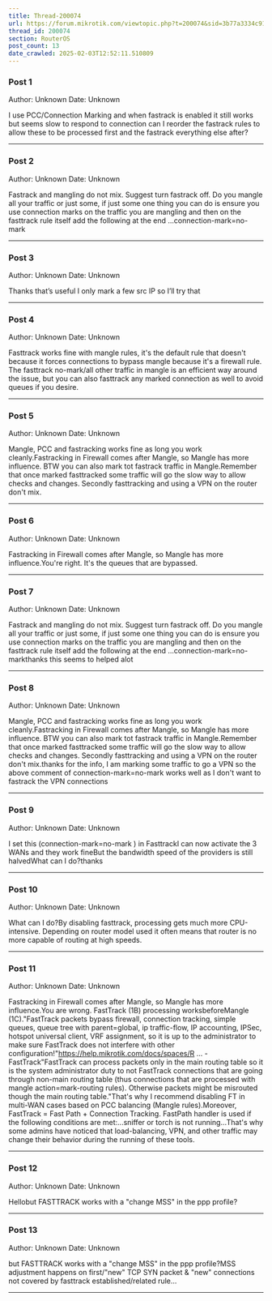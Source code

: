 ```yaml
---
title: Thread-200074
url: https://forum.mikrotik.com/viewtopic.php?t=200074&sid=3b77a3334c914448dbbc02bfdff4c3aa
thread_id: 200074
section: RouterOS
post_count: 13
date_crawled: 2025-02-03T12:52:11.510809
---
```


### Post 1
Author: Unknown
Date: Unknown

I use PCC/Connection Marking and when fastrack is enabled it still works but seems slow to respond to connection can I reorder the fastrack rules to allow these to be processed first and the fastrack everything else after?

---
### Post 2
Author: Unknown
Date: Unknown

Fastrack and mangling do not mix.  Suggest turn fastrack off.  Do you mangle all your traffic or just some, if just some one thing you can do is ensure you use connection marks on the traffic you are mangling and then on the fasttrack rule itself add the following at the end  ...connection-mark=no-mark

---
### Post 3
Author: Unknown
Date: Unknown

Thanks that’s useful I only mark a few src IP so I’ll try that

---
### Post 4
Author: Unknown
Date: Unknown

Fasttrack works fine with mangle rules, it's the default rule that doesn't because it forces connections to bypass mangle because it's a firewall rule. The fasttrack no-mark/all other traffic in mangle is an efficient way around the issue, but you can also fasttrack any marked connection as well to avoid queues if you desire.

---
### Post 5
Author: Unknown
Date: Unknown

Mangle, PCC and fastracking works fine as long you work cleanly.Fastracking in Firewall comes after Mangle, so Mangle has more influence. BTW you can also mark tot fastrack traffic in Mangle.Remember that once marked fasttracked some traffic will go the slow way to allow checks and changes. Secondly fasttracking and using a VPN on the router don't mix.

---
### Post 6
Author: Unknown
Date: Unknown

Fastracking in Firewall comes after Mangle, so Mangle has more influence.You're right. It's the queues that are bypassed.

---
### Post 7
Author: Unknown
Date: Unknown

Fastrack and mangling do not mix.  Suggest turn fastrack off.  Do you mangle all your traffic or just some, if just some one thing you can do is ensure you use connection marks on the traffic you are mangling and then on the fasttrack rule itself add the following at the end  ...connection-mark=no-markthanks this seems to helped alot

---
### Post 8
Author: Unknown
Date: Unknown

Mangle, PCC and fastracking works fine as long you work cleanly.Fastracking in Firewall comes after Mangle, so Mangle has more influence. BTW you can also mark tot fastrack traffic in Mangle.Remember that once marked fasttracked some traffic will go the slow way to allow checks and changes. Secondly fasttracking and using a VPN on the router don't mix.thanks for the info, I am marking some traffic to go a VPN so the above comment of connection-mark=no-mark works well as I don't want to fastrack the VPN connections

---
### Post 9
Author: Unknown
Date: Unknown

I set this (connection-mark=no-mark ) in FasttrackI can now activate the 3 WANs and they work fineBut the bandwidth speed of the providers is still halvedWhat can I do?thanks

---
### Post 10
Author: Unknown
Date: Unknown

What can I do?By disabling fasttrack, processing gets much more CPU-intensive. Depending on router model used it often means that router is no more capable of routing at high speeds.

---
### Post 11
Author: Unknown
Date: Unknown

Fastracking in Firewall comes after Mangle, so Mangle has more influence.You are wrong. FastTrack (1B) processing worksbeforeMangle (1C)."FastTrack packets bypass firewall, connection tracking, simple queues, queue tree with parent=global, ip traffic-flow, IP accounting, IPSec, hotspot universal client, VRF assignment, so it is up to the administrator to make sure FastTrack does not interfere with other configuration!"https://help.mikrotik.com/docs/spaces/R ... -FastTrack"FastTrack can process packets only in the main routing table so it is the system administrator duty to not FastTrack connections that are going through non-main routing table (thus connections that are processed with mangle action=mark-routing rules). Otherwise packets might be misrouted though the main routing table."That's why I recommend disabling FT in multi-WAN cases based on PCC balancing (Mangle rules).Moreover, FastTrack = Fast Path + Connection Tracking. FastPath handler is used if the following conditions are met:...sniffer or torch is not running...That's why some admins have noticed that load-balancing, VPN, and other traffic may change their behavior during the running of these tools.

---
### Post 12
Author: Unknown
Date: Unknown

Hellobut FASTTRACK works with a "change MSS" in the ppp profile?

---
### Post 13
Author: Unknown
Date: Unknown

but FASTTRACK works with a "change MSS" in the ppp profile?MSS adjustment happens on first/"new" TCP SYN packet & "new" connections not covered by fasttrack established/related rule...

---

